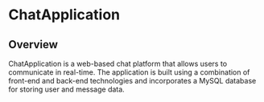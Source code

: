 <h1>ChatApplication</h1>

<h2>Overview</h2>
<p>ChatApplication is a web-based chat platform that allows users to communicate in real-time. The application is built using a combination of front-end and back-end technologies and incorporates a MySQL database for storing user and message data.</p>
